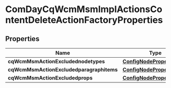 
# ComDayCqWcmMsmImplActionsContentDeleteActionFactoryProperties

## Properties
Name | Type | Description | Notes
------------ | ------------- | ------------- | -------------
**cqWcmMsmActionExcludednodetypes** | [**ConfigNodePropertyArray**](ConfigNodePropertyArray.md) |  |  [optional]
**cqWcmMsmActionExcludedparagraphitems** | [**ConfigNodePropertyArray**](ConfigNodePropertyArray.md) |  |  [optional]
**cqWcmMsmActionExcludedprops** | [**ConfigNodePropertyArray**](ConfigNodePropertyArray.md) |  |  [optional]



